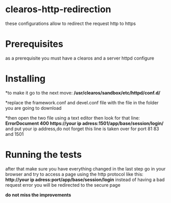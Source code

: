# **clearos-http-redirection**

  these configurations allow to redirect the request http to https

# **Prerequisites**
  as a prerequisite you must have a clearos and a server httpd configure

# **Installing**

  *to make it go to the next move:
    **/usr/clearos/sandbox/etc/httpd/conf.d/**
  
  *replace the framework.conf and devel.conf file with the file in the folder you are going to download

  *then open the two file using a text editor then look for that line: 
  **ErrorDocument 400 https://your ip adress:1501/app/base/session/login/**
  and put your ip address,do not forget this line is taken over for port 81 83 and 1501
  
# **Running the tests**

  after that make sure you have everything changed in the last step go in your browser and try to access a page 
  using the http protocol like this: **http://your ip adress:port/app/base/session/login**
  instead of having a bad request error you will be redirected to the secure page
  
  **do not miss the improvements**

  
